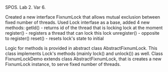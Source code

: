 SPOS. Lab 2. Var 6.

Created a new interface FixnumLock that allows mutual exclusion between fixed number of threads.
Used Lock interfase as a base, added 4 new methods: 
	getId() - returns id of the thread that is locking lock at the moment
	register() - registers a thread that can lock this lock
	unregister() - opposite to register()
	reset() - resets lock's state to initial

Logic for methods is provided in abstract class AbstractFixnumLock. This class implements Lock's methods (mainly lock() and unlock()) as well.
Class FixnumLockDemo extends class AbstractFixnumLock, that is creates a new FixnumLock instance, to serve fixed number of threads.
